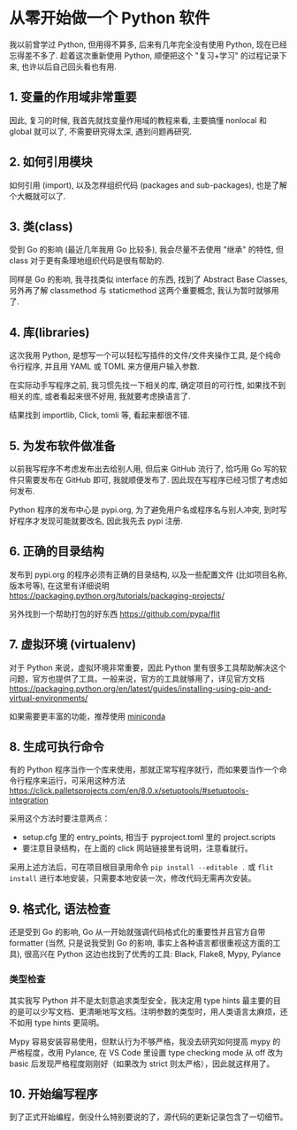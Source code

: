 # 从零开始做一个 Python 软件

我以前曾学过 Python, 但用得不算多, 后来有几年完全没有使用 Python, 现在已经忘得差不多了. 趁着这次重新使用 Python, 顺便把这个 "复习+学习" 的过程记录下来, 也许以后自己回头看也有用.

## 1. 变量的作用域非常重要

因此, 复习的时候, 我首先就找变量作用域的教程来看, 主要搞懂 nonlocal 和 global 就可以了, 不需要研究得太深, 遇到问题再研究.

## 2. 如何引用模块

如何引用 (import), 以及怎样组织代码 (packages and sub-packages), 也是了解个大概就可以了.

## 3. 类(class)

受到 Go 的影响 (最近几年我用 Go 比较多), 我会尽量不去使用 "继承" 的特性, 但 class 对于更有条理地组织代码是很有帮助的.

同样是 Go 的影响, 我寻找类似 interface 的东西, 找到了 Abstract Base Classes, 另外再了解 classmethod 与 staticmethod 这两个重要概念, 我认为暂时就够用了.

## 4. 库(libraries)

这次我用 Python, 是想写一个可以轻松写插件的文件/文件夹操作工具, 是个纯命令行程序, 并且用 YAML 或 TOML 来方便用户输入参数.

在实际动手写程序之前, 我习惯先找一下相关的库, 确定项目的可行性, 如果找不到相关的库, 或者看起来很不好用, 我就要考虑换语言了.

结果找到 importlib, Click, tomli 等, 看起来都很不错.

## 5. 为发布软件做准备

以前我写程序不考虑发布出去给别人用, 但后来 GitHub 流行了, 恰巧用 Go 写的软件只需要发布在 GitHub 即可, 我就顺便发布了. 因此现在写程序已经习惯了考虑如何发布.

Python 程序的发布中心是 pypi.org, 为了避免用户名或程序名与别人冲突, 到时写好程序才发现可能就要改名, 因此我先去 pypi 注册.

## 6. 正确的目录结构

发布到 pypi.org 的程序必须有正确的目录结构, 以及一些配置文件 (比如项目名称, 版本号等), 在这里有详细说明 https://packaging.python.org/tutorials/packaging-projects/

另外找到一个帮助打包的好东西 https://github.com/pypa/flit

## 7. 虚拟环境 (virtualenv)

对于 Python 来说，虚拟环境非常重要，因此 Python 里有很多工具帮助解决这个问题，官方也提供了工具。一般来说，官方的工具就够用了，详见官方文档 https://packaging.python.org/en/latest/guides/installing-using-pip-and-virtual-environments/

如果需要更丰富的功能，推荐使用 [miniconda](https://docs.conda.io/en/latest/miniconda.html)

## 8. 生成可执行命令

有的 Python 程序当作一个库来使用，那就正常写程序就行，而如果要当作一个命令行程序来运行，可采用这种方法 https://click.palletsprojects.com/en/8.0.x/setuptools/#setuptools-integration 

采用这个方法时要注意两点：
  - setup.cfg 里的 entry_points, 相当于 pyproject.toml 里的 project.scripts
  - 要注意目录结构，在上面的 click 网站链接里有说明，注意看就行。

采用上述方法后，可在项目根目录用命令 `pip install --editable .` 或 `flit install` 进行本地安装，只需要本地安装一次，修改代码无需再次安装。

## 9. 格式化, 语法检查

还是受到 Go 的影响, Go 从一开始就强调代码格式化的重要性并且官方自带 formatter (当然, 只是说我受到 Go 的影响, 事实上各种语言都很重视这方面的工具), 很高兴在 Python 这边也找到了优秀的工具: Black, Flake8, Mypy, Pylance

### 类型检查

其实我写 Python 并不是太刻意追求类型安全，我决定用 type hints 最主要的目的是可以少写文档、更清晰地写文档。注明参数的类型时，用人类语言太麻烦，还不如用 type hints 更简明。

Mypy 容易安装容易使用，但默认行为不够严格，我没去研究如何提高 mypy 的严格程度，改用 Pylance, 在 VS Code 里设置 type checking mode 从 off 改为 basic 后发现严格程度刚刚好（如果改为 strict 则太严格），因此就这样用了。

## 10. 开始编写程序

到了正式开始编程，倒没什么特别要说的了，源代码的更新记录包含了一切细节。
